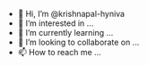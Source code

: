 - 👋 Hi, I’m @krishnapal-hyniva
- 👀 I’m interested in ...
- 🌱 I’m currently learning ...
- 💞️ I’m looking to collaborate on ...
- 📫 How to reach me ...

<!---
krishnapal-hyniva/krishnapal-hyniva is a ✨ special ✨ repository because its `README.md` (this file) appears on your GitHub profile.
You can click the Preview link to take a look at your changes.
--->
